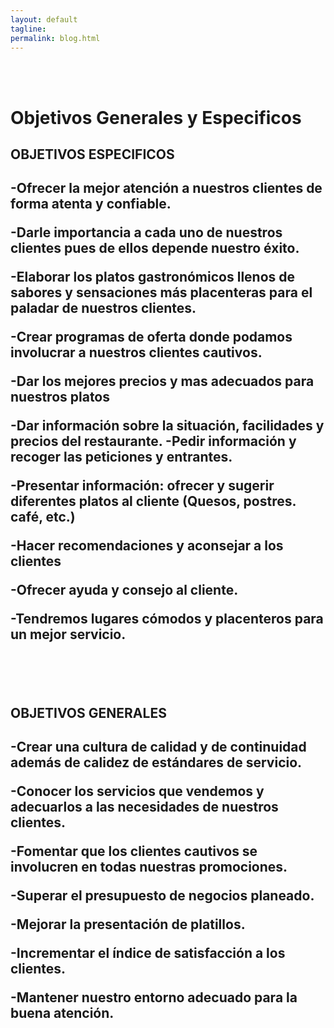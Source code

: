 ```yaml
---
layout: default
tagline:
permalink: blog.html
---
```

<br><br>

<h1>Objetivos Generales y Especificos</h1>

<h2>OBJETIVOS ESPECIFICOS<h2>

<p>-Ofrecer la mejor atención a nuestros clientes de forma atenta y confiable.</p>
<p>-Darle importancia a cada uno de nuestros clientes pues de ellos depende nuestro éxito.</p>
<p>-Elaborar los platos gastronómicos llenos de sabores y sensaciones más placenteras para el paladar de nuestros clientes.</p>
<p>-Crear programas de oferta donde podamos involucrar a nuestros clientes cautivos.</p>
<p>-Dar los mejores precios y mas adecuados para nuestros platos</p>
<p>-Dar información sobre la situación, facilidades y precios del restaurante. -Pedir información y recoger las peticiones y entrantes.</p>
<p>-Presentar información: ofrecer y sugerir diferentes platos al cliente (Quesos, postres. café, etc.)</p>
<p>-Hacer recomendaciones y aconsejar a los clientes</p>
<p>-Ofrecer ayuda y consejo al cliente.</p>
<p>-Tendremos lugares cómodos y placenteros para un mejor servicio.</p>

<br><br>

<h2>OBJETIVOS GENERALES<h2>

<p>-Crear una cultura de calidad y de continuidad además de calidez de estándares de servicio.</p>
<p>-Conocer los servicios que vendemos y adecuarlos a las necesidades de nuestros clientes.</p>
<p>-Fomentar que los clientes cautivos se involucren en todas nuestras promociones.</p>
<p>-Superar el presupuesto de negocios planeado.</p>
<p>-Mejorar la presentación de platillos.</p>
<p>-Incrementar el índice de satisfacción a los clientes.</p>
<p>-Mantener nuestro entorno adecuado para la buena atención.</p>

